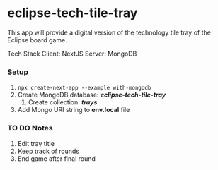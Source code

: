 # eclipse-tech-tile-tray

This app will provide a digital version of the technology tile tray of the Eclipse board game.

Tech Stack
Client: NextJS
Server: MongoDB

### Setup

1. `npx create-next-app --example with-mongodb`
1. Create MongoDB database: **_eclipse-tech-tile-tray_**
   1. Create collection: **_trays_**
1. Add Mongo URI string to **env.local** file

### TO DO Notes

1. Edit tray title
2. Keep track of rounds
3. End game after final round
